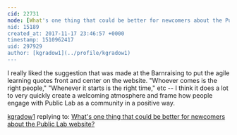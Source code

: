 ```yaml
---
cid: 22731
node: [What's one thing that could be better for newcomers about the Public Lab website?](../notes/warren/11-14-2017/what-s-one-thing-that-could-be-better-for-newcomers-about-the-public-lab-website)
nid: 15189
created_at: 2017-11-17 23:46:57 +0000
timestamp: 1510962417
uid: 297929
author: [kgradow1](../profile/kgradow1)
---
```


I really liked the suggestion that was made at the Barnraising to put the agile learning quotes front and center on the website. "Whoever comes is the right people," "Whenever it starts is the right time," etc -- I think it does a lot to very quickly create a welcoming atmosphere and frame how people engage with Public Lab as a community in a positive way. 

[kgradow1](../profile/kgradow1) replying to: [What's one thing that could be better for newcomers about the Public Lab website?](../notes/warren/11-14-2017/what-s-one-thing-that-could-be-better-for-newcomers-about-the-public-lab-website)

